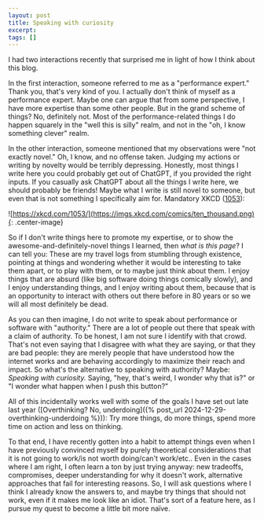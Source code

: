 ```yaml
---
layout: post
title: Speaking with curiosity
excerpt:
tags: []
---
```


I had two interactions recently that surprised me in light of how I think about this blog.

In the first interaction, someone referred to me as a "performance expert." Thank you, that's very kind of you. I actually don't think of myself as a performance expert. Maybe one can argue that from some perspective, I have more expertise than some other people. But in the grand scheme of things? No, definitely not. Most of the performance-related things I do happen squarely in the "well this is silly" realm, and not in the "oh, I know something clever" realm.

In the other interaction, someone mentioned that my observations were "not exactly novel." Oh, I know, and no offense taken. Judging my actions or writing by novelty would be terribly depressing. Honestly, most things I write here you could probably get out of ChatGPT, if you provided the right inputs. If you casually ask ChatGPT about all the things I write here, we should probably be friends! Maybe what I write is still novel to someone, but even that is not something I specifically aim for. Mandatory XKCD ([1053](https://xkcd.com/1053/)):

![https://xkcd.com/1053/](https://imgs.xkcd.com/comics/ten_thousand.png){: .center-image}

So if I don't write things here to promote my expertise, or to show the awesome-and-definitely-novel things I learned, then *what is this page*? I can tell you: These are my travel logs from stumbling through existence, pointing at things and wondering whether it would be interesting to take them apart, or to play with them, or to maybe just think about them. I enjoy things that are absurd (like big software doing things comically slowly), and I enjoy understanding things, and I enjoy writing about them, because that is an opportunity to interact with others out there before in 80 years or so we will all most definitely be dead.

As you can then imagine, I do not write to speak about performance or software with "authority." There are a lot of people out there that speak with a claim of authority. To be honest, I am not sure I identify with that crowd. That's not even saying that I disagree with what they are saying, or that they are bad people: they are merely people that have understood how the internet works and are behaving accordingly to maximize their reach and impact. So what's the alternative to speaking with authority? Maybe: *Speaking with curiosity.* Saying, "hey, that's weird, I wonder why that is?" or "I wonder what happen when I push this button?"

All of this incidentally works well with some of the goals I have set out late last year ([Overthinking? No, underdoing]({% post_url 2024-12-29-overthinking-underdoing %})): Try more things, do more things, spend more time on action and less on thinking.

To that end, I have recently gotten into a habit to attempt things even when I have previously convinced myself by purely theoretical considerations that it is not going to work/is not worth doing/can't work/etc.. Even in the cases where I am right, I often learn a ton by just trying anyway: new tradeoffs, compromises, deeper understanding for why it doesn't work, alternative approaches that fail for interesting reasons. So, I will ask questions where I think I already know the answers to, and maybe try things that should not work, even if it makes me look like an idiot. That's sort of a feature here, as I pursue my quest to become a little bit more naïve.